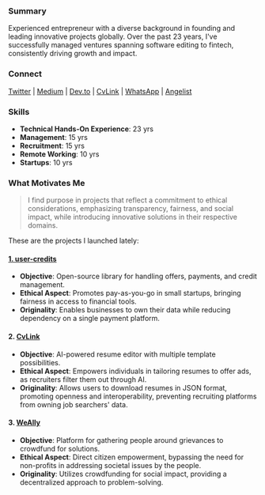 

### Summary

Experienced entrepreneur with a diverse background in founding and leading innovative projects globally. Over the past 23 years, I've successfully managed ventures spanning software editing to fintech, consistently driving growth and impact.

### Connect

[Twitter](https://twitter.com/zhamdi) | [Medium](https://medium.com/@zhamdi) | [Dev.to](https://dev.to/zhamdi) | [CvLink](https://cvlink.in/cv/64a2bf631657ebcdbc710180) | [WhatsApp](https://api.whatsapp.com/send/?phone=%2B21652068582&text&type=phone_number&app_absent=0) | [Angelist](https://wellfound.com/u/zhamdi)


### Skills

- **Technical Hands-On Experience**: 23 yrs
- **Management**: 15 yrs
- **Recruitment**: 15 yrs
- **Remote Working**: 10 yrs
- **Startups**: 10 yrs

### What Motivates Me

> I find purpose in projects that reflect a commitment to ethical considerations, emphasizing transparency, fairness, and social impact, while introducing innovative solutions in their respective domains. 

These are the projects I launched lately:

#### [1. user-credits](https://user-credits.dev/)

  - **Objective**: Open-source library for handling offers, payments, and credit management.
  - **Ethical Aspect**: Promotes pay-as-you-go in small startups, bringing fairness in access to financial tools.
  - **Originality**: Enables businesses to own their data while reducing dependency on a single payment platform.

#### 2. [CvLink](https://cvlink.in)

  - **Objective**: AI-powered resume editor with multiple template possibilities.
  - **Ethical Aspect**: Empowers individuals in tailoring resumes to offer ads, as recruiters filter them out through AI.
  - **Originality**: Allows users to download resumes in JSON format, promoting openness and interoperability, preventing recruiting platforms from owning job searchers' data.

#### 3. [WeAlly](https://WeAlly.org)

  - **Objective**: Platform for gathering people around grievances to crowdfund for solutions.
  - **Ethical Aspect**: Direct citizen empowerment, bypassing the need for non-profits in addressing societal issues by the people.
  - **Originality**: Utilizes crowdfunding for social impact, providing a decentralized approach to problem-solving.
